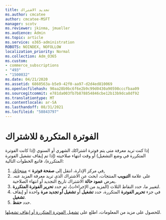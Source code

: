 ```yaml
---
title: تجديد الاشتراك
ms.author: cmcatee
author: cmcatee-MSFT
manager: scotv
ms.reviewer: jkinma, jmueller
ms.audience: Admin
ms.topic: article
ms.service: o365-administration
ROBOTS: NOINDEX, NOFOLLOW
localization_priority: Normal
ms.collection: Adm_O365
ms.custom:
- commerce_subscriptions
- "493"
- "1500032"
ms.date: 04/21/2020
ms.assetid: 6860563a-b5e9-42f0-aa97-d2d4ed810069
ms.openlocfilehash: 90aa28b9bc6f6e2b9c99d0430a90598cccfbaa09
ms.sourcegitcommit: e781da003fb7b878854846cbe12b13b9dca8df92
ms.translationtype: MT
ms.contentlocale: ar-SA
ms.lasthandoff: 08/31/2021
ms.locfileid: "58843797"
---
```

# <a name="subscription-recurring-billing"></a>الفوترة المتكررة للاشتراك

إذا كنت تريد معرفة متى يتم فوترة اشتراكك  الشهري أو السنوي (إذا كانت الفوترة  المتكررة في وضع التشغيل) أو وقت انتهاء صلاحيته (إذا تم إيقاف تشغيل الفوترة المتكررة)، فاتبع الخطوات التالية:
  
1. في مركز الإدارة، انتقل إلى **صفحة فوترة** \> [منتجاتك.](https://go.microsoft.com/fwlink/p/?linkid=842054)
2. على علامة **التبويب** المنتجات، ابحث عن الاشتراك الذي تريد معرفة المزيد عنه. يعرض **عمود حالة** الاشتراك تاريخ التجديد أو انتهاء الصلاحية.
3. لتغيير ما، حدد النقاط الثلاث (المزيد من الإجراءات)، ثم حدد **تحرير الفوترة المتكررة**.
4. في جزء **تحرير الفوترة** المتكررة، حدد **تشغيل** أو **تشغيل أو تجديد مرة** واحدة أو إيقاف **تشغيل**.
5. حدد **حفظ**.

للحصول على مزيد من المعلومات، اطلع على [تشغيل الفوترة المتكررة أو إيقاف تشغيلها](https://docs.microsoft.com/microsoft-365/commerce/subscriptions/renew-your-subscription).